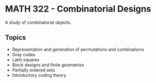 # MATH 322 - Combinatorial Designs

A study of combinatorial objects.

## Topics
- Representation and generation of permutations and combinations
- Gray codes
- Latin squares
- Block designs and finite geometries
- Partially ordered sets
- Introductory coding theory

